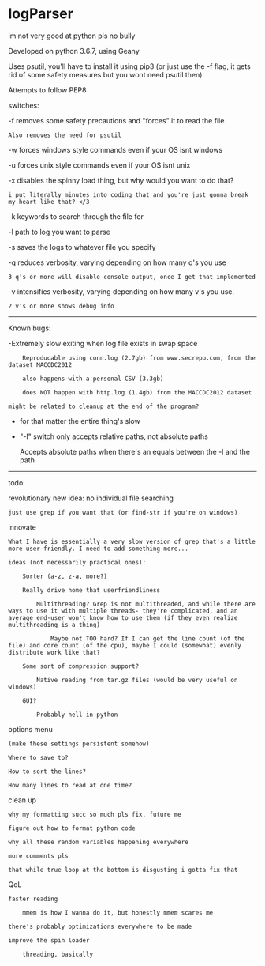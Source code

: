 # logParser
im not very good at python pls no bully

Developed on python 3.6.7, using Geany

Uses psutil, you'll have to install it using pip3 (or just use the -f flag, it gets rid of some safety measures but you wont need psutil then)

Attempts to follow PEP8

switches:

-f removes some safety precautions and "forces" it to read the file

	Also removes the need for psutil

-w forces windows style commands even if your OS isnt windows

-u forces unix style commands even if your OS isnt unix

-x disables the spinny load thing, but why would you want to do that?

	i put literally minutes into coding that and you're just gonna break my heart like that? </3

-k keywords to search through the file for

-l path to log you want to parse

-s saves the logs to whatever file you specify

-q reduces verbosity, varying depending on how many q's you use

	3 q's or more will disable console output, once I get that implemented

-v intensifies verbosity, varying depending on how many v's you use.
	
	2 v's or more shows debug info

----
Known bugs:

-Extremely slow exiting when log file exists in swap space

		Reproducable using conn.log (2.7gb) from www.secrepo.com, from the dataset MACCDC2012

		also happens with a personal CSV (3.3gb)
	
		does NOT happen with http.log (1.4gb) from the MACCDC2012 dataset
	
	might be related to cleanup at the end of the program?
	
- for that matter the entire thing's slow

- "-l" switch only accepts relative paths, not absolute paths

	Accepts absolute paths when there's an equals between the -l and the path
	


----

todo:

revolutionary new idea: no individual file searching

	just use grep if you want that (or find-str if you're on windows)

innovate

	What I have is essentially a very slow version of grep that's a little more user-friendly. I need to add something more...
	
	ideas (not necessarily practical ones):
		
		Sorter (a-z, z-a, more?)
		
		Really drive home that userfriendliness
		
			Multithreading? Grep is not multithreaded, and while there are ways to use it with multiple threads- they're complicated, and an average end-user won't know how to use them (if they even realize multithreading is a thing)
			
				Maybe not TOO hard? If I can get the line count (of the file) and core count (of the cpu), maybe I could (somewhat) evenly distribute work like that? 
			
		Some sort of compression support?
		
			Native reading from tar.gz files (would be very useful on windows)
			
		GUI?
		
			Probably hell in python
		
options menu

	(make these settings persistent somehow)

	Where to save to?
	
	How to sort the lines?
	
	How many lines to read at one time?
	
clean up

	why my formatting succ so much pls fix, future me
	
	figure out how to format python code
	
	why all these random variables happening everywhere
	
	more comments pls
	
	that while true loop at the bottom is disgusting i gotta fix that
	
	
QoL

	faster reading
	
		mmem is how I wanna do it, but honestly mmem scares me
	
	there's probably optimizations everywhere to be made

	improve the spin loader
		
		threading, basically
